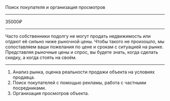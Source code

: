 Поиск покупателя и организация просмотров

---

35000₽

---

Часто собственники подолгу не могут продать недвижимость или отдают её сильно ниже рыночной цены. Чтобы такого не произошло, мы сопоставляем ваши пожелания по цене и срокам с ситуацией на рынке. Представляя рыночные цены и спрос, вы будете знать, когда сделать скидку, а когда стоять на своём.

----

1. Анализ рынка, оценка реальности продажи объекта на условиях продавца.
2. Поиск покупателей с помощью рекламы, работа с частными посредниками.
3. Организация просмотров объекта.